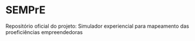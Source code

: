 # SEMPrE
Repositório oficial do projeto: Simulador experiencial para mapeamento das proeficiências empreendedoras
